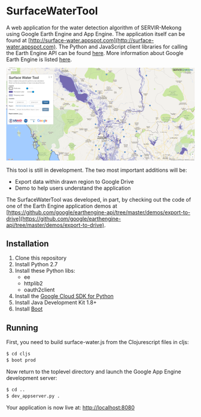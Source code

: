 # SurfaceWaterTool

A web application for the water detection algorithm of SERVIR-Mekong using
Google Earth Engine and App Engine. The application itself can be found at
[http://surface-water.appspot.com](http://surface-water.appspot.com). The Python
and JavaScript client libraries for calling the Earth Engine API can be found
[here](https://github.com/google/earthengine-api). More information about Google
Earth Engine is listed [here](https://developers.google.com/earth-engine).

![Screenshot](static/images/screenshot.png)

This tool is still in development. The two most important additions will be:
- Export data within drawn region to Google Drive
- Demo to help users understand the application

The SurfaceWaterTool was developed, in part, by checking out the code of one
of the Earth Engine application demos at [https://github.com/google/earthengine-api/tree/master/demos/export-to-drive](https://github.com/google/earthengine-api/tree/master/demos/export-to-drive).

## Installation

1. Clone this repository
2. Install Python 2.7
3. Install these Python libs:
   * ee
   * httplib2
   * oauth2client
4. Install the [Google Cloud SDK for Python](https://cloud.google.com/appengine/docs/python/download)
5. Install Java Development Kit 1.8+
6. Install [Boot](http://boot-clj.com)

## Running

First, you need to build surface-water.js from the Clojurescript files in cljs:

```bash
$ cd cljs
$ boot prod
```

Now return to the toplevel directory and launch the Google App Engine
development server:

```bash
$ cd ..
$ dev_appserver.py .
```

Your application is now live at: [http://localhost:8080](http://localhost:8080)
